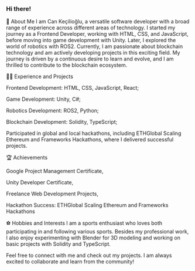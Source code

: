 ### Hi there!

🚀 About Me
I am Can Keçilioğlu, a versatile software developer with a broad range of experience across different areas of technology. I started my journey as a Frontend Developer, working with HTML, CSS, and JavaScript, before moving into game development with Unity. Later, I explored the world of robotics with ROS2. Currently, I am passionate about blockchain technology and am actively developing projects in this exciting field. My journey is driven by a continuous desire to learn and evolve, and I am thrilled to contribute to the blockchain ecosystem.

👨‍💻 Experience and Projects

Frontend Development: HTML, CSS, JavaScript, React;

Game Development: Unity, C#;

Robotics Development: ROS2, Python;

Blockchain Development: Solidity, TypeScript;

Participated in global and local hackathons, including ETHGlobal Scaling Ethereum and Frameworks Hackathons, where I delivered successful projects.

🏆 Achievements

Google Project Management Certificate,

Unity Developer Certificate,

Freelance Web Development Projects,

Hackathon Success: ETHGlobal Scaling Ethereum and Frameworks Hackathons

⚽ Hobbies and Interests
I am a sports enthusiast who loves both participating in and following various sports. Besides my professional work, I also enjoy experimenting with Blender for 3D modeling and working on basic projects with Solidity and TypeScript.


Feel free to connect with me and check out my projects. I am always excited to collaborate and learn from the community!

<!--
**cankecilioglu/cankecilioglu** is a ✨ _special_ ✨ repository because its `README.md` (this file) appears on your GitHub profile.

Here are some ideas to get you started:

- 🔭 I’m currently working on ...
- 🌱 I’m currently learning ...
- 👯 I’m looking to collaborate on ...
- 🤔 I’m looking for help with ...
- 💬 Ask me about ...
- 📫 How to reach me: ...
- 😄 Pronouns: ...
- ⚡ Fun fact: ...
-->
